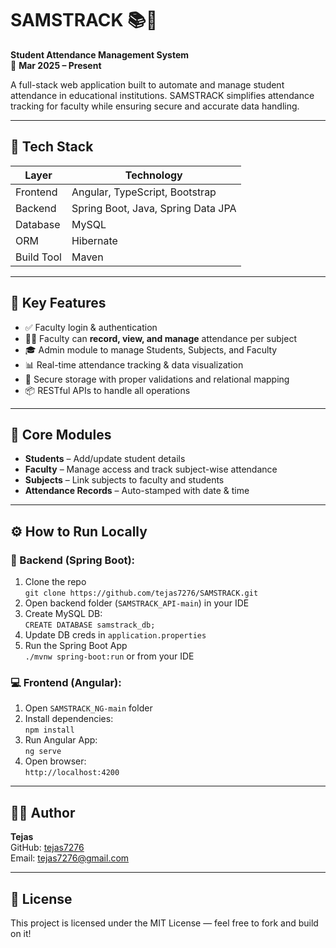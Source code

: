 # SAMSTRACK 📚🎯  
**Student Attendance Management System**  
📅 **Mar 2025 – Present**

A full-stack web application built to automate and manage student attendance in educational institutions. SAMSTRACK simplifies attendance tracking for faculty while ensuring secure and accurate data handling.

---

## 🚀 Tech Stack

| Layer     | Technology                            |
|-----------|---------------------------------------|
| Frontend  | Angular, TypeScript, Bootstrap        |
| Backend   | Spring Boot, Java, Spring Data JPA    |
| Database  | MySQL                                 |
| ORM       | Hibernate                             |
| Build Tool| Maven                                 |

---

## 🔑 Key Features

- ✅ Faculty login & authentication
- 🧑‍🏫 Faculty can **record, view, and manage** attendance per subject
- 🎓 Admin module to manage Students, Subjects, and Faculty
- 📊 Real-time attendance tracking & data visualization
- 🔐 Secure storage with proper validations and relational mapping
- 📦 RESTful APIs to handle all operations

---

## 📁 Core Modules

- **Students** – Add/update student details
- **Faculty** – Manage access and track subject-wise attendance
- **Subjects** – Link subjects to faculty and students
- **Attendance Records** – Auto-stamped with date & time

---

## ⚙️ How to Run Locally

### 📌 Backend (Spring Boot):
1. Clone the repo  
   `git clone https://github.com/tejas7276/SAMSTRACK.git`
2. Open backend folder (`SAMSTRACK_API-main`) in your IDE
3. Create MySQL DB:  
   `CREATE DATABASE samstrack_db;`
4. Update DB creds in `application.properties`
5. Run the Spring Boot App  
   `./mvnw spring-boot:run` or from your IDE

### 💻 Frontend (Angular):
1. Open `SAMSTRACK_NG-main` folder
2. Install dependencies:  
   `npm install`
3. Run Angular App:  
   `ng serve`
4. Open browser:  
   `http://localhost:4200`

---
## 👨‍💻 Author

**Tejas**  
GitHub: [tejas7276](https://github.com/tejas7276)  
Email: tejas7276@gmail.com

---

## 📜 License

This project is licensed under the MIT License — feel free to fork and build on it!
